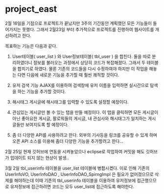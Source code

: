 # project_east

2월 16일을 기점으로 프로젝트가 끝났지만 3주의 기간동안 계획했던 모든 기능들이 들어가지는 못했다.
그래서 2월23일 부터 추가적으로 프로젝트를 진행하여 웹사이트를 개선하려고 한다.

목표하는 기능은 다음과 같다.
1. User테이블( user_list ) 와 User정보테이블( tbl_user ) 을 합친다. 둘을 따로 분리하였더니 정보를 불러오는 과정에서 상당히 코드가 복잡해졌다. 
그래서 두 테이블을 합치기로 하였다. 물론 기존의 코드들을 다시 수정하여야 하지만 이 작업을 해놓는 다면 다음에 새로운 기능을 추가할 때 훨씬 쾌적할 것이다.

2. 유저 검색 기능
AJAX를 이용하여 검색창에 유저 이름을 입력하면 실시간으로 탐색을 하는 기능을 추가할 것이다.

3. 해시태그
게시글에 해시태그를 입력할 수 있도록 설정할 예정이다.

4. 관심있는 게시글만 볼 수 있는 탭을 만들 예정이다.
이 탭을 클릭하면 모든 게시글이 아닌 좋아요한 게시글, 팔로워들의 게시글, 내 관심사와 해시태그가 일치하는 게시글들만 보여지도록 할 예정이다.

5. 좀 더 다양한 API를 사용하려고 한다. 외부의 기사등을 링크를 공유할 수 있게 하며 오픈 API 소스를 이용해 좀더 다양한 기능을 추가할려고 한다...


2월 25일 
현재 깃허브에 연동을 시켜놓았으나 eclipse로 작업하여 커밋을 해도 깃허브가 업데이트 되지 않는 현상이 발생.. 

3월 2일
tbl_userinfo 테이블을 user_list  테이블에 병합시켰다. 이로 인해 기존의 UserInfoVO, UserInfoDAO , UserInfoDAO_SpirngImpl 은 필요가 없어졌으므로 삭제를 해야하는데 
이때 기존의 tbl_userinfo 테이블을 이용하여 유저정보에 접근했으므로 유저정보에 접근하려면 코드는 모두 user_list에 접근하도록 해야한다.
